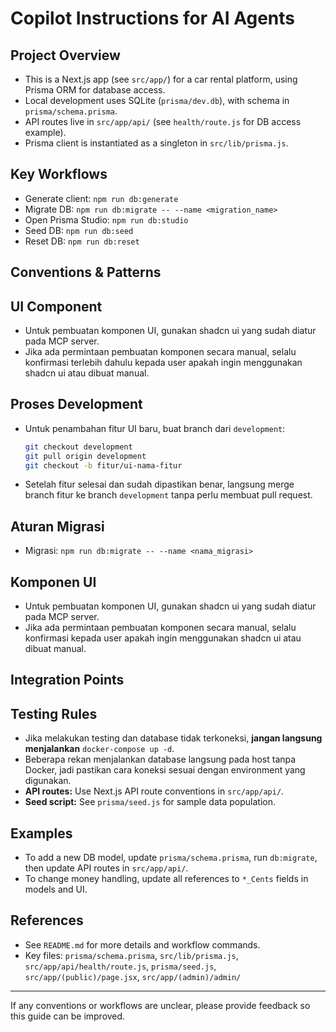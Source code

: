 # Copilot Instructions for AI Agents

## Project Overview

- This is a Next.js app (see `src/app/`) for a car rental platform, using Prisma ORM for database access.
- Local development uses SQLite (`prisma/dev.db`), with schema in `prisma/schema.prisma`.
- API routes live in `src/app/api/` (see `health/route.js` for DB access example).
- Prisma client is instantiated as a singleton in `src/lib/prisma.js`.

## Key Workflows

- Generate client: `npm run db:generate`
- Migrate DB: `npm run db:migrate -- --name <migration_name>`
- Open Prisma Studio: `npm run db:studio`
- Seed DB: `npm run db:seed`
- Reset DB: `npm run db:reset`

## Conventions & Patterns

## UI Component

- Untuk pembuatan komponen UI, gunakan shadcn ui yang sudah diatur pada MCP server.
- Jika ada permintaan pembuatan komponen secara manual, selalu konfirmasi terlebih dahulu kepada user apakah ingin menggunakan shadcn ui atau dibuat manual.

## Proses Development

- Untuk penambahan fitur UI baru, buat branch dari `development`:
  ```bash
  git checkout development
  git pull origin development
  git checkout -b fitur/ui-nama-fitur
  ```
- Setelah fitur selesai dan sudah dipastikan benar, langsung merge branch fitur ke branch `development` tanpa perlu membuat pull request.

## Aturan Migrasi

- Migrasi: `npm run db:migrate -- --name <nama_migrasi>`

## Komponen UI

- Untuk pembuatan komponen UI, gunakan shadcn ui yang sudah diatur pada MCP server.
- Jika ada permintaan pembuatan komponen secara manual, selalu konfirmasi kepada user apakah ingin menggunakan shadcn ui atau dibuat manual.

## Integration Points

## Testing Rules

- Jika melakukan testing dan database tidak terkoneksi, **jangan langsung menjalankan** `docker-compose up -d`.
- Beberapa rekan menjalankan database langsung pada host tanpa Docker, jadi pastikan cara koneksi sesuai dengan environment yang digunakan.
- **API routes:** Use Next.js API route conventions in `src/app/api/`.
- **Seed script:** See `prisma/seed.js` for sample data population.

## Examples

- To add a new DB model, update `prisma/schema.prisma`, run `db:migrate`, then update API routes in `src/app/api/`.
- To change money handling, update all references to `*_Cents` fields in models and UI.

## References

- See `README.md` for more details and workflow commands.
- Key files: `prisma/schema.prisma`, `src/lib/prisma.js`, `src/app/api/health/route.js`, `prisma/seed.js`, `src/app/(public)/page.jsx`, `src/app/(admin)/admin/`

---

If any conventions or workflows are unclear, please provide feedback so this guide can be improved.
